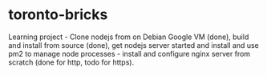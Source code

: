 # toronto-bricks

Learning project - Clone nodejs from on Debian Google VM (done), build and install from source (done), get nodejs server started and install and use pm2 to manage node processes - install and configure nginx server from scratch (done for http, todo for https). 
